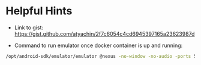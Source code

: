 # Helpful Hints

- Link to gist:
https://gist.github.com/atyachin/2f7c6054c4cd6945397165a23623987d

- Command to run emulator once docker container is up and running:

```bash
/opt/android-sdk/emulator/emulator @nexus -no-window -no-audio -ports 5554,5555 -skip-adb-auth -no-boot-anim -show-kernel -qemu -cpu max
```